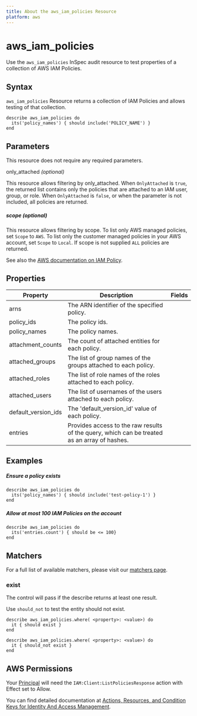 ```yaml
---
title: About the aws_iam_policies Resource
platform: aws
---
```


# aws\_iam\_policies

Use the `aws_iam_policies` InSpec audit resource to test properties of a collection of AWS IAM Policies.

## Syntax

`aws_iam_policies` Resource returns a collection of IAM Policies and allows testing of that collection.

    describe aws_iam_policies do
      its('policy_names') { should include('POLICY_NAME') }
    end

## Parameters

This resource does not require any required parameters.

only_attached _(optional)_

This resource allows filtering by only\_attached.
When `OnlyAttached` is `true`, the returned list contains only the policies that are attached to an IAM user, group, or role. When `OnlyAttached` is `false`, or when the parameter is not included, all policies are returned.


##### scope _(optional)_

This resource allows filtering by scope.
To list only AWS managed policies, set `Scope` to `AWS`. To list only the customer managed policies in your AWS account, set `Scope` to `Local`. If scope is not supplied `ALL` policies are returned.

See also the [AWS documentation on IAM Policy](https://docs.aws.amazon.com/IAM/latest/UserGuide/access_policies.html).

## Properties

| Property | Description | Fields |
| --- | --- | --- |
|arns                  | The ARN identifier of the specified policy. |
|policy\_ids           | The policy ids. |
|policy\_names         | The policy names. |
|attachment\_counts    | The count of attached entities for each policy. |
|attached\_groups      | The list of group names of the groups attached to each policy. |
|attached\_roles       | The list of role names of the roles attached to each policy. |
|attached\_users       | The list of usernames of the users attached to each policy. |
|default\_version\_ids | The 'default\_version\_id' value of each policy. |
|entries               | Provides access to the raw results of the query, which can be treated as an array of hashes. |


## Examples

##### Ensure a policy exists
    describe aws_iam_policies do
      its('policy_names') { should include('test-policy-1') }
    end
    
##### Allow at most 100 IAM Policies on the account
    describe aws_iam_policies do
      its('entries.count') { should be <= 100}
    end

## Matchers

For a full list of available matchers, please visit our [matchers page](https://www.inspec.io/docs/reference/matchers/).

### exist

The control will pass if the describe returns at least one result.

Use `should_not` to test the entity should not exist.

    describe aws_iam_policies.where( <property>: <value>) do
      it { should exist }
    end
      
    describe aws_iam_policies.where( <property>: <value>) do
      it { should_not exist }
    end

## AWS Permissions

Your [Principal](https://docs.aws.amazon.com/IAM/latest/UserGuide/intro-structure.html#intro-structure-principal) will need the `IAM:Client:ListPoliciesResponse` action with Effect set to Allow.

You can find detailed documentation at [Actions, Resources, and Condition Keys for Identity And Access Management](https://docs.aws.amazon.com/IAM/latest/UserGuide/list_identityandaccessmanagement.html).
